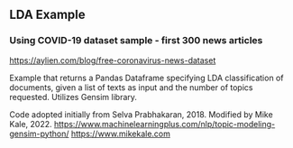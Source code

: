 ## LDA Example
### Using COVID-19 dataset sample - first 300 news articles
https://aylien.com/blog/free-coronavirus-news-dataset

Example that returns a Pandas Dataframe specifying LDA classification of documents, given a list of texts as input and the number of topics requested. Utilizes Gensim library.
    
Code adopted initially from Selva Prabhakaran, 2018. Modified by Mike Kale, 2022.
https://www.machinelearningplus.com/nlp/topic-modeling-gensim-python/
https://www.mikekale.com
